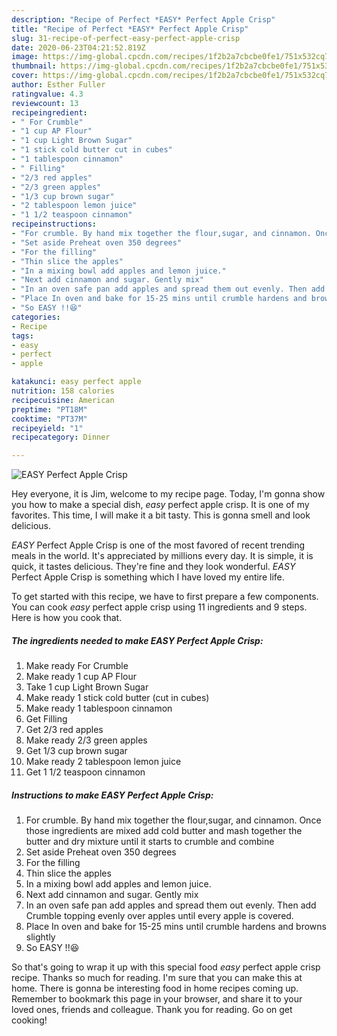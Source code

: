 ```yaml
---
description: "Recipe of Perfect *EASY* Perfect Apple Crisp"
title: "Recipe of Perfect *EASY* Perfect Apple Crisp"
slug: 31-recipe-of-perfect-easy-perfect-apple-crisp
date: 2020-06-23T04:21:52.819Z
image: https://img-global.cpcdn.com/recipes/1f2b2a7cbcbe0fe1/751x532cq70/easy-perfect-apple-crisp-recipe-main-photo.jpg
thumbnail: https://img-global.cpcdn.com/recipes/1f2b2a7cbcbe0fe1/751x532cq70/easy-perfect-apple-crisp-recipe-main-photo.jpg
cover: https://img-global.cpcdn.com/recipes/1f2b2a7cbcbe0fe1/751x532cq70/easy-perfect-apple-crisp-recipe-main-photo.jpg
author: Esther Fuller
ratingvalue: 4.3
reviewcount: 13
recipeingredient:
- " For Crumble"
- "1 cup AP Flour"
- "1 cup Light Brown Sugar"
- "1 stick cold butter cut in cubes"
- "1 tablespoon cinnamon"
- " Filling"
- "2/3 red apples"
- "2/3 green apples"
- "1/3 cup brown sugar"
- "2 tablespoon lemon juice"
- "1 1/2 teaspoon cinnamon"
recipeinstructions:
- "For crumble. By hand mix together the flour,sugar, and cinnamon. Once those ingredients are mixed add cold butter and mash together the butter and dry mixture until it starts to crumble and combine"
- "Set aside Preheat oven 350 degrees"
- "For the filling"
- "Thin slice the apples"
- "In a mixing bowl add apples and lemon juice."
- "Next add cinnamon and sugar. Gently mix"
- "In an oven safe pan add apples and spread them out evenly. Then add Crumble topping evenly over apples until every apple is covered."
- "Place In oven and bake for 15-25 mins until crumble hardens and browns slightly"
- "So EASY !!😆"
categories:
- Recipe
tags:
- easy
- perfect
- apple

katakunci: easy perfect apple 
nutrition: 158 calories
recipecuisine: American
preptime: "PT18M"
cooktime: "PT37M"
recipeyield: "1"
recipecategory: Dinner

---
```



![*EASY* Perfect Apple Crisp](https://img-global.cpcdn.com/recipes/1f2b2a7cbcbe0fe1/751x532cq70/easy-perfect-apple-crisp-recipe-main-photo.jpg)

Hey everyone, it is Jim, welcome to my recipe page. Today, I'm gonna show you how to make a special dish, *easy* perfect apple crisp. It is one of my favorites. This time, I will make it a bit tasty. This is gonna smell and look delicious.

*EASY* Perfect Apple Crisp is one of the most favored of recent trending meals in the world. It's appreciated by millions every day. It is simple, it is quick, it tastes delicious. They're fine and they look wonderful. *EASY* Perfect Apple Crisp is something which I have loved my entire life.




To get started with this recipe, we have to first prepare a few components. You can cook *easy* perfect apple crisp using 11 ingredients and 9 steps. Here is how you cook that.

##### The ingredients needed to make *EASY* Perfect Apple Crisp:

1. Make ready  For Crumble
1. Make ready 1 cup AP Flour
1. Take 1 cup Light Brown Sugar
1. Make ready 1 stick cold butter (cut in cubes)
1. Make ready 1 tablespoon cinnamon
1. Get  Filling
1. Get 2/3 red apples
1. Make ready 2/3 green apples
1. Get 1/3 cup brown sugar
1. Make ready 2 tablespoon lemon juice
1. Get 1 1/2 teaspoon cinnamon




##### Instructions to make *EASY* Perfect Apple Crisp:

1. For crumble. By hand mix together the flour,sugar, and cinnamon. Once those ingredients are mixed add cold butter and mash together the butter and dry mixture until it starts to crumble and combine
1. Set aside Preheat oven 350 degrees
1. For the filling
1. Thin slice the apples
1. In a mixing bowl add apples and lemon juice.
1. Next add cinnamon and sugar. Gently mix
1. In an oven safe pan add apples and spread them out evenly. Then add Crumble topping evenly over apples until every apple is covered.
1. Place In oven and bake for 15-25 mins until crumble hardens and browns slightly
1. So EASY !!😆




So that's going to wrap it up with this special food *easy* perfect apple crisp recipe. Thanks so much for reading. I'm sure that you can make this at home. There is gonna be interesting food in home recipes coming up. Remember to bookmark this page in your browser, and share it to your loved ones, friends and colleague. Thank you for reading. Go on get cooking!
